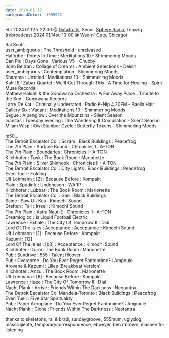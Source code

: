 ```yaml
---
date: 2024.01.12
backgroundColor: '#9999CC'
---
```


etc 2024.01.12fr 22:00 @ [Datafruits](http://www.datafruits.fm/), Seoul; [Sphere Radio](http://www.sphere-radio.net/), Leipzig  
(rebroadcast 2024.01.14su 10:00 @ [Wax-n' Cats](http://www.twitch.tv/waxncats), Chicago)  

Rai Scott...  
user\_ambiguous : The Threshold : unreleased  
Halftribe : Points In Time : Meditations 10 - Shimmering Moods  
Dan Piu : Days Gone : Various V5 - Chubby!  
John Beltran : Collage of Dreams : Ambient Selections - Delsin  
user\_ambiguous : Contemplation : Shimmering Moods  
Sharema : Untitled : Meditations 10 - Shimmering Moods  
Kahil El' Zabar Quartet : We'll Get Through This : A Time for Healing - Spirit Muse Records  
Mathew Halsall & the Gondwana Orchestra : A Far Away Place : Tribute to the Sun - Gondwana Records  
Larry De Kat : Criminally Underrated : Radio K-Nip 4.20FM - Paella Hair  
Gallery Six : Vacant : Meditations 10 - Shimmering Moods  
Segue : Aipenglow : Over the Mountains - Silent Season  
Inanitas : Tuesday evening : The Wandering II Compilation - Silent Season  
Milam Wisp : Owl Slumber Cycle : Butterfly Tokens - Shimmering Moods  

m50...  
The Detroit Escalator Co. : Scram : Black Buildings : Peacefrog  
The 7th Plain : Surface Bound : Chronicles I : A-TON  
The 7th Plain : Boundaries : Chronicles I : A-TON  
Kilchhofer : Tusk : The Book Room : Marionette  
The 7th Plain : Silver Shinhook : Chronicles II : A-TON  
The Detroit Escalator Co. : City Lights : Black Buildings : Peacefrog  
Even Tuell : Folding  
Ulf Lohmann : \[2\] : Because Before : Kompakt  
Plaid : Spudink : Undoneson : WARP  
Kilchhofer : Lubbari : The Book Room : Marionette  
The Detroit Escalator Co. : Gari : Black Buildings  
Saine : Saw U : Kuu : Kimochi Sound  
Graften : Tall : Irreell : Kimochi Sound  
The 7th Plain : Astra Naut-E : Chronicles II : A-TON  
Dreamlogicc : Is Liquid Football Electric  
Lawrence : Exhale : The City Of Tomorrow II : Dial  
Lord Of The Isles : Acceptance : Acceptance : Kimochi Sound  
Ulf Lohmann : \[1\] : Because Before : Kompakt  
Kazumi : \[12\]  
Lord Of The Isles : \[b3\] : Acceptance : Kimochi Sound  
Kilchhofer : Durni : The Book Room : Marionette  
Pub : Sundrive : 555 : Talent Hoover  
Pub : Overcome : Do You Ever Regret Pantomime? : Ampoule  
Arovane & Kazumi : Lilies (Breakbeat Version)  
Kilchhofer : Anzu : The Book Room : Marionette  
Ulf Lohmann : \[6\] : Because Before : Kompakt  
Lawrence : Haze : The City Of Tomorrow II : Dial  
Nacht Plank : Arrive : Friends Within The Darkness : Neotantra  
The Detroit Escalator Co. Mandela-Toronto : Black Buildings : Peacefrog  
Even Tuell : Five Star Spirituality  
Pub : Paper Aeroplane : Do You Ever Regret Pantomime? : Ampoule  
Nacht Plank : Clone : Friends Within The Darkness : Neotantra  

thanks to skeletons, rai & brad, sundaygroove, 555mum, uglydog, mascrujiente, temporarycorrespondence, ebpeyer, ben r brown, masben for listening